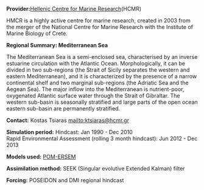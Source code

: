 **Provider:**[Hellenic Centre for Marine Research](http://innovator.ath.hcmr.gr/newhcmr1/)(HCMR)

HMCR is a highly active centre for marine research, created in 2003 from the merger of the National Centre for Marine Research with the Institute of Marine Biology of Crete.

**Regional Summary: Mediterranean Sea**

The Mediterranean Sea is a semi-enclosed sea, characterised by an inverse estuarine circulation with the Atlantic Ocean. Morphologically, it can be divided in two sub-regions (the Strait of Sicily separates the western and eastern Mediterranean), and it is characterized by the presence of a narrow continental shelf and two marginal sub-regions (the Adriatic Sea and the Aegean Sea). The major inflow into the Mediterranean is nutrient-poor, oxygenated Atlantic surface water through the Strait of Gibraltar. The western sub-basin is seasonally stratified and large parts of the open ocean eastern sub-basin are permanently stratified.

**Contact:** Kostas Tsiaras [mailto:ktsiaras@hcmr.gr](mailto:ktsiaras@hcmr.gr)



**Simulation period:**
Hindcast: Jan 1990 - Dec 2010<br>
Rapid Environmental Assessment (rolling 3 month hindcast): Jun 2012 - Dec 2013

**Models used:** <a href="/resources/Modelling_in_the_Med_Sea_HCMR.pdf" target="_blank">POM-ERSEM</a>




**Assimilation method:** SEEK (Singular evolutive Extended Kalman) filter




**Forcing:** POSEIDON and DMI regional hindcast









